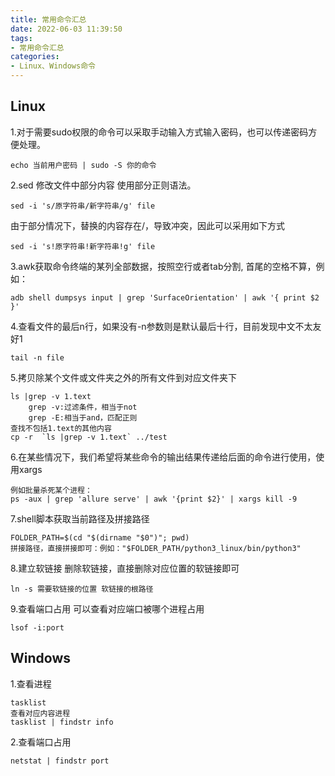 ```yaml
---
title: 常用命令汇总
date: 2022-06-03 11:39:50
tags:
- 常用命令汇总
categories:
- Linux、Windows命令
---
```

## Linux
1.对于需要sudo权限的命令可以采取手动输入方式输入密码，也可以传递密码方便处理。
```
echo 当前用户密码 | sudo -S 你的命令
```
2.sed 修改文件中部分内容 使用部分正则语法。
```
sed -i 's/原字符串/新字符串/g' file
```
由于部分情况下，替换的内容存在/，导致冲突，因此可以采用如下方式
```
sed -i 's!原字符串!新字符串!g' file
```
3.awk获取命令终端的某列全部数据，按照空行或者tab分割, 首尾的空格不算，例如：
```
adb shell dumpsys input | grep 'SurfaceOrientation' | awk '{ print $2 }'
```
4.查看文件的最后n行，如果没有-n参数则是默认最后十行，目前发现中文不太友好1
```
tail -n file
```
5.拷贝除某个文件或文件夹之外的所有文件到对应文件夹下
```
ls |grep -v 1.text
    grep -v:过滤条件，相当于not
    grep -E:相当于and，匹配正则
查找不包括1.text的其他内容
cp -r  `ls |grep -v 1.text` ../test
```
6.在某些情况下，我们希望将某些命令的输出结果传递给后面的命令进行使用，使用xargs
```
例如批量杀死某个进程：
ps -aux | grep 'allure serve' | awk '{print $2}' | xargs kill -9
```
7.shell脚本获取当前路径及拼接路径
```
FOLDER_PATH=$(cd "$(dirname "$0")"; pwd)
拼接路径，直接拼接即可：例如："$FOLDER_PATH/python3_linux/bin/python3"
```
8.建立软链接
删除软链接，直接删除对应位置的软链接即可
```
ln -s 需要软链接的位置 软链接的根路径
```
9.查看端口占用
可以查看对应端口被哪个进程占用
```
lsof -i:port
```
## Windows
1.查看进程
```
tasklist
查看对应内容进程
tasklist | findstr info
```
2.查看端口占用
```
netstat | findstr port
```